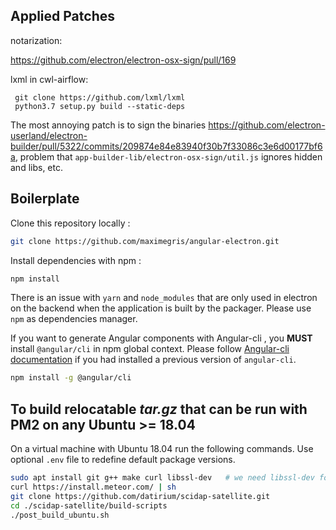 ## Applied Patches

notarization:

https://github.com/electron/electron-osx-sign/pull/169


lxml in cwl-airflow:

```
 git clone https://github.com/lxml/lxml
 python3.7 setup.py build --static-deps
```

The most annoying patch is to sign the binaries https://github.com/electron-userland/electron-builder/pull/5322/commits/209874e84e83940f30b7f33086c3e6d00177bf6a, problem that `app-builder-lib/electron-osx-sign/util.js` ignores hidden and libs, etc.


## Boilerplate

Clone this repository locally :

``` bash
git clone https://github.com/maximegris/angular-electron.git
```

Install dependencies with npm :

``` bash
npm install
```

There is an issue with `yarn` and `node_modules` that are only used in electron on the backend when the application is built by the packager. Please use `npm` as dependencies manager.


If you want to generate Angular components with Angular-cli , you **MUST** install `@angular/cli` in npm global context.
Please follow [Angular-cli documentation](https://github.com/angular/angular-cli) if you had installed a previous version of `angular-cli`.

``` bash
npm install -g @angular/cli
```

## To build relocatable *tar.gz* that can be run with PM2 on any Ubuntu >= 18.04

On a virtual machine with Ubuntu 18.04 run the following commands. Use optional `.env` file to redefine default package versions.

```bash
sudo apt install git g++ make curl libssl-dev   # we need libssl-dev for aria if we use --with-openssl
curl https://install.meteor.com/ | sh
git clone https://github.com/datirium/scidap-satellite.git
cd ./scidap-satellite/build-scripts
./post_build_ubuntu.sh
```
